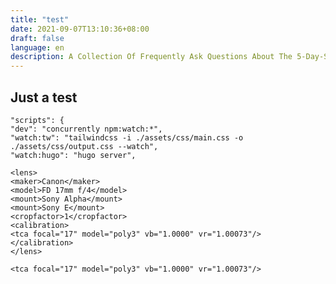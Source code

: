 ```yaml
---
title: "test"
date: 2021-09-07T13:10:36+08:00
draft: false
language: en
description: A Collection Of Frequently Ask Questions About The 5-Day-Shenzhen-Visa. Currently The Hong Kong - Shenzhen Border Is Still closed (Sep 2021) Maybe Soon....
---
```


## Just a test   


    "scripts": {
    "dev": "concurrently npm:watch:*",
    "watch:tw": "tailwindcss -i ./assets/css/main.css -o ./assets/css/output.css --watch",
    "watch:hugo": "hugo server",

    <lens>
    <maker>Canon</maker>
    <model>FD 17mm f/4</model>
    <mount>Sony Alpha</mount>
    <mount>Sony E</mount>
    <cropfactor>1</cropfactor>
    <calibration>
    <tca focal="17" model="poly3" vb="1.0000" vr="1.00073"/>
    </calibration>
    </lens>  

`<tca focal="17" model="poly3" vb="1.0000" vr="1.00073"/>`

